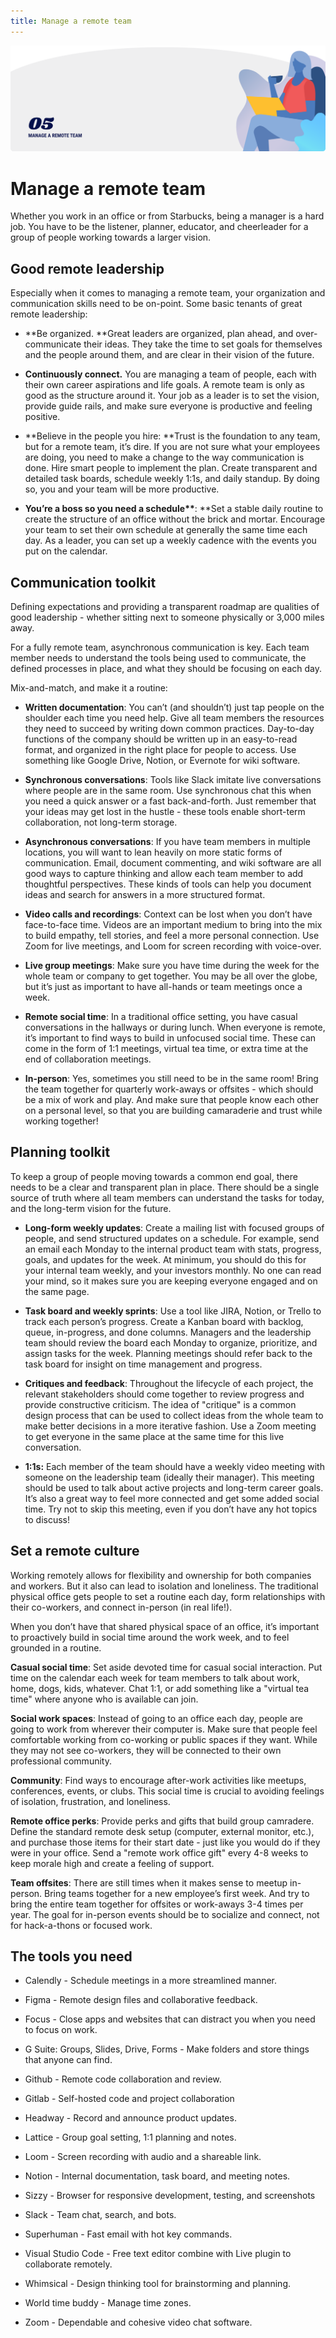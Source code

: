 ```yaml
---
title: Manage a remote team
---
```


![Manage a remote team](./assets/header-illustrations/5.png)

# Manage a remote team

Whether you work in an office or from Starbucks, being a manager is a hard job. You have to be the listener, planner, educator, and cheerleader for a group of people working towards a larger vision.

## Good remote leadership

Especially when it comes to managing a remote team, your organization and communication skills need to be on-point. Some basic tenants of great remote leadership:

- **Be organized. **Great leaders are organized, plan ahead, and over-communicate their ideas. They take the time to set goals for themselves and the people around them, and are clear in their vision of the future.

- **Continuously connect.** You are managing a team of people, each with their own career aspirations and life goals. A remote team is only as good as the structure around it. Your job as a leader is to set the vision, provide guide rails, and make sure everyone is productive and feeling positive.

- **Believe in the people you hire: **Trust is the foundation to any team, but for a remote team, it’s dire. If you are not sure what your employees are doing, you need to make a change to the way communication is done. Hire smart people to implement the plan. Create transparent and detailed task boards, schedule weekly 1:1s, and daily standup. By doing so, you and your team will be more productive.

- **You’re a boss so you need a schedule\*\***: \*\*Set a stable daily routine to create the structure of an office without the brick and mortar. Encourage your team to set their own schedule at generally the same time each day. As a leader, you can set up a weekly cadence with the events you put on the calendar.

## Communication toolkit

Defining expectations and providing a transparent roadmap are qualities of good leadership - whether sitting next to someone physically or 3,000 miles away.

For a fully remote team, asynchronous communication is key. Each team member needs to understand the tools being used to communicate, the defined processes in place, and what they should be focusing on each day.

Mix-and-match, and make it a routine:

- **Written documentation**: You can’t (and shouldn’t) just tap people on the shoulder each time you need help. Give all team members the resources they need to succeed by writing down common practices. Day-to-day functions of the company should be written up in an easy-to-read format, and organized in the right place for people to access. Use something like Google Drive, Notion, or Evernote for wiki software.

- **Synchronous conversations**: Tools like Slack imitate live conversations where people are in the same room. Use synchronous chat this when you need a quick answer or a fast back-and-forth. Just remember that your ideas may get lost in the hustle - these tools enable short-term collaboration, not long-term storage.

- **Asynchronous conversations**: If you have team members in multiple locations, you will want to lean heavily on more static forms of communication. Email, document commenting, and wiki software are all good ways to capture thinking and allow each team member to add thoughtful perspectives. These kinds of tools can help you document ideas and search for answers in a more structured format.

- **Video calls and recordings**: Context can be lost when you don’t have face-to-face time. Videos are an important medium to bring into the mix to build empathy, tell stories, and feel a more personal connection. Use Zoom for live meetings, and Loom for screen recording with voice-over.

- **Live group meetings**: Make sure you have time during the week for the whole team or company to get together. You may be all over the globe, but it’s just as important to have all-hands or team meetings once a week.

- **Remote social time**: In a traditional office setting, you have casual conversations in the hallways or during lunch. When everyone is remote, it’s important to find ways to build in unfocused social time. These can come in the form of 1:1 meetings, virtual tea time, or extra time at the end of collaboration meetings.

- **In-person**: Yes, sometimes you still need to be in the same room! Bring the team together for quarterly work-aways or offsites - which should be a mix of work and play. And make sure that people know each other on a personal level, so that you are building camaraderie and trust while working together!

## Planning toolkit

To keep a group of people moving towards a common end goal, there needs to be a clear and transparent plan in place. There should be a single source of truth where all team members can understand the tasks for today, and the long-term vision for the future.

- **Long-form weekly updates**: Create a mailing list with focused groups of people, and send structured updates on a schedule. For example, send an email each Monday to the internal product team with stats, progress, goals, and updates for the week. At minimum, you should do this for your internal team weekly, and your investors monthly. No one can read your mind, so it makes sure you are keeping everyone engaged and on the same page.

- **Task board and weekly sprints**: Use a tool like JIRA, Notion, or Trello to track each person’s progress. Create a Kanban board with backlog, queue, in-progress, and done columns. Managers and the leadership team should review the board each Monday to organize, prioritize, and assign tasks for the week. Planning meetings should refer back to the task board for insight on time management and progress.

- **Critiques and feedback**: Throughout the lifecycle of each project, the relevant stakeholders should come together to review progress and provide constructive criticism. The idea of "critique" is a common design process that can be used to collect ideas from the whole team to make better decisions in a more iterative fashion. Use a Zoom meeting to get everyone in the same place at the same time for this live conversation.

- **1:1s:** Each member of the team should have a weekly video meeting with someone on the leadership team (ideally their manager). This meeting should be used to talk about active projects and long-term career goals. It’s also a great way to feel more connected and get some added social time. Try not to skip this meeting, even if you don’t have any hot topics to discuss!

## Set a remote culture

Working remotely allows for flexibility and ownership for both companies and workers. But it also can lead to isolation and loneliness. The traditional physical office gets people to set a routine each day, form relationships with their co-workers, and connect in-person (in real life!).

When you don’t have that shared physical space of an office, it’s important to proactively build in social time around the work week, and to feel grounded in a routine.

**Casual social time**: Set aside devoted time for casual social interaction. Put time on the calendar each week for team members to talk about work, home, dogs, kids, whatever. Chat 1:1, or add something like a "virtual tea time" where anyone who is available can join.

**Social work spaces**: Instead of going to an office each day, people are going to work from wherever their computer is. Make sure that people feel comfortable working from co-working or public spaces if they want. While they may not see co-workers, they will be connected to their own professional community.

**Community**: Find ways to encourage after-work activities like meetups, conferences, events, or clubs. This social time is crucial to avoiding feelings of isolation, frustration, and loneliness.

**Remote office perks**: Provide perks and gifts that build group camradere. Define the standard remote desk setup (computer, external monitor, etc.), and purchase those items for their start date - just like you would do if they were in your office. Send a "remote work office gift" every 4-8 weeks to keep morale high and create a feeling of support.

**Team offsites**: There are still times when it makes sense to meetup in-person. Bring teams together for a new employee’s first week. And try to bring the entire team together for offsites or work-aways 3-4 times per year. The goal for in-person events should be to socialize and connect, not for hack-a-thons or focused work.

## The tools you need

- Calendly - Schedule meetings in a more streamlined manner.

- Figma - Remote design files and collaborative feedback.

- Focus - Close apps and websites that can distract you when you need to focus on work.

- G Suite: Groups, Slides, Drive, Forms - Make folders and store things that anyone can find.

- Github - Remote code collaboration and review.

- Gitlab - Self-hosted code and project collaboration

- Headway - Record and announce product updates.

- Lattice - Group goal setting, 1:1 planning and notes.

- Loom - Screen recording with audio and a shareable link.

- Notion - Internal documentation, task board, and meeting notes.

- Sizzy - Browser for responsive development, testing, and screenshots

- Slack - Team chat, search, and bots.

- Superhuman - Fast email with hot key commands.

- Visual Studio Code - Free text editor combine with Live plugin to collaborate remotely.

- Whimsical - Design thinking tool for brainstorming and planning.

- World time buddy - Manage time zones.

- Zoom - Dependable and cohesive video chat software.
